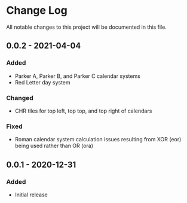 # Change Log
All notable changes to this project will be documented in this file.

## 0.0.2 - 2021-04-04
### Added
- Parker A, Parker B, and Parker C calendar systems
- Red Letter day system

### Changed
- CHR tiles for top left, top top, and top right of calendars

### Fixed
- Roman calendar system calculation issues resulting from XOR (eor) being used rather than OR (ora)

## 0.0.1 - 2020-12-31
### Added
- Initial release
